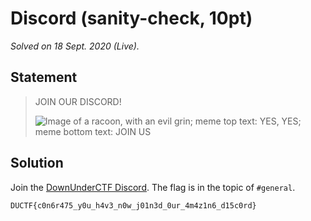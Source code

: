 # Discord (sanity-check, 10pt)

_Solved on 18 Sept. 2020 (Live)._

## Statement

> JOIN OUR DISCORD!
>
> ![Image of a racoon, with an evil grin; meme top text: YES, YES; meme bottom text: JOIN
> US](../.assets/misc/Discord-0.jpg)

## Solution

Join the [DownUnderCTF Discord](https://duc.tf/discord). The flag is in the topic of `#general`.

```txt
DUCTF{c0n6r475_y0u_h4v3_n0w_j01n3d_0ur_4m4z1n6_d15c0rd}
```

